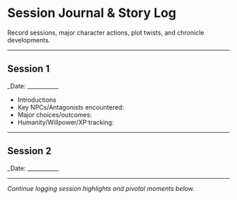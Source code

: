# Session Journal & Story Log

Record sessions, major character actions, plot twists, and chronicle developments.

---

## Session 1
_Date: ___________

- Introductions
- Key NPCs/Antagonists encountered:
- Major choices/outcomes:
- Humanity/Willpower/XP tracking:

---

## Session 2
_Date: ___________

---

*Continue logging session highlights and pivotal moments below.*